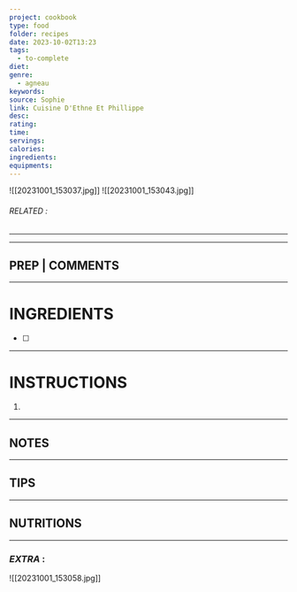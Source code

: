 ```yaml
---
project: cookbook
type: food
folder: recipes
date: 2023-10-02T13:23
tags:
  - to-complete
diet: 
genre:
  - agneau
keywords: 
source: Sophie
link: Cuisine D'Ethne Et Phillippe
desc: 
rating: 
time: 
servings: 
calories: 
ingredients: 
equipments:
---
```


![[20231001_153037.jpg]]
![[20231001_153043.jpg]]
###### *RELATED* : 
---


---
## PREP | COMMENTS



---
# INGREDIENTS

- [ ] 

---
# INSTRUCTIONS

1. 

---
## NOTES



---
## TIPS



---
## NUTRITIONS



---
### *EXTRA* :



![[20231001_153058.jpg]]